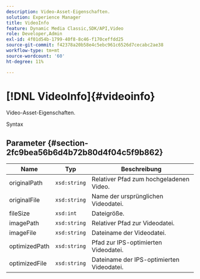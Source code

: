 ```yaml
---
description: Video-Asset-Eigenschaften.
solution: Experience Manager
title: VideoInfo
feature: Dynamic Media Classic,SDK/API,Video
role: Developer,Admin
exl-id: 4f01d54b-1799-40f8-8c46-f170ceffdd25
source-git-commit: f42378a20b58e4c5ebc961c6526d7cecabc2ae38
workflow-type: tm+mt
source-wordcount: '60'
ht-degree: 11%

---
```


# [!DNL VideoInfo]{#videoinfo}

Video-Asset-Eigenschaften.

Syntax

## Parameter {#section-2fc9bea56b6d4b72b80d4f04c5f9b862}

| Name | Typ | Beschreibung |
|---|---|---|
| originalPath | `xsd:string` | Relativer Pfad zum hochgeladenen Video. |
| originalFile | `xsd:string` | Name der ursprünglichen Videodatei. |
| fileSize | `xsd:int` | Dateigröße. |
| imagePath | `xsd:string` | Relativer Pfad zur Videodatei. |
| imageFile | `xsd:string` | Dateiname der Videodatei. |
| optimizedPath | `xsd:string` | Pfad zur IPS-optimierten Videodatei. |
| optimizedFile | `xsd:string` | Dateiname der IPS-optimierten Videodatei. |
